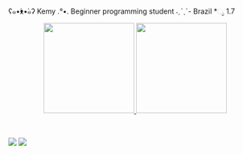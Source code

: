 ʕ๑•́ᴥ•̀๑ʔ Kemy
.°•. Beginner programming student
˗ˏˋˎˊ- Brazil 
*ೃ 1.7 


<div align="center">
  <a href="https://github.com/sKemilly">
  <img height="180em" src="https://github-readme-stats.vercel.app/api?username=sKemilly&show_icons=true&theme=classy&include_all_commits=true&count_private=true"/>
  <img height="180em" src="https://github-readme-stats.vercel.app/api/top-langs/?username=sKemilly&layout=compact&langs_count=7&theme=classy"/>
</div>
  
<div style="display: inline_block"><br>
 
</div>
  
  ##
 
<div> 
  
  <a href="https://www.instagram.com/_kemi.lly_" target="_blank"><img src="https://img.shields.io/badge/-Instagram-%23E4405F?style=for-the-badge&logo=instagram&logoColor=white" target="_blank"></a>
    <a href = "mailto:contatoskemilly876@gmail.com"><img src="https://img.shields.io/badge/-Gmail-%23333?style=for-the-badge&logo=gmail&logoColor=white" target="_blank"></a>
  
   
